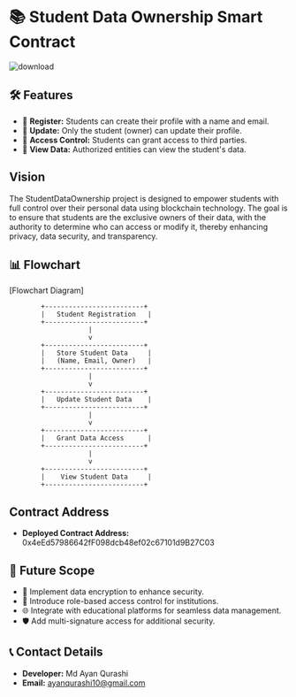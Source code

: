 # 📚 Student Data Ownership Smart Contract

![download](https://github.com/user-attachments/assets/4df7be05-dd3b-423a-8791-ee57df4a5e9f)

## 🛠️ Features

- 📝 **Register:** Students can create their profile with a name and email.
- 🔄 **Update:** Only the student (owner) can update their profile.
- 🔑 **Access Control:** Students can grant access to third parties.
- 👀 **View Data:** Authorized entities can view the student's data.

## Vision

The StudentDataOwnership project is designed to empower students with full control over their personal data using blockchain technology. The goal is to ensure that students are the exclusive owners of their data, with the authority to determine who can access or modify it, thereby enhancing privacy, data security, and transparency.

## 📊 Flowchart

[Flowchart Diagram]

            +-------------------------+
            |   Student Registration   |
            +-------------------------+
                        |
                        v
            +-------------------------+
            |   Store Student Data     |
            |   (Name, Email, Owner)   |
            +-------------------------+
                        |
                        v
            +-------------------------+
            |   Update Student Data    |
            +-------------------------+
                        |
                        v
            +-------------------------+
            |   Grant Data Access      |
            +-------------------------+
                        |
                        v
            +-------------------------+
            |    View Student Data     |
            +-------------------------+


## Contract Address

- **Deployed Contract Address:** 0x4eEd57986642fF098dcb48ef02c67101d9B27C03

## 🔮 Future Scope

- 🔐 Implement data encryption to enhance security.
- 🏢 Introduce role-based access control for institutions.
- 🌐 Integrate with educational platforms for seamless data management.
- 🛡️ Add multi-signature access for additional security.

## 📞 Contact Details

- **Developer:** Md Ayan Qurashi
- **Email:** ayanqurashi10@gmail.com


